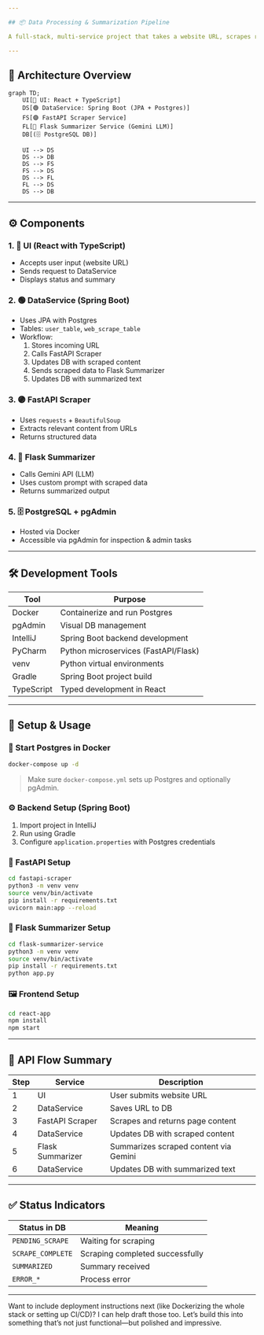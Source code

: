```yaml
---

## 📦 Data Processing & Summarization Pipeline

A full-stack, multi-service project that takes a website URL, scrapes relevant content, summarizes it using a Gemini-powered LLM, and stores everything in a Postgres database via a centralized Spring Boot service.

---
```


## 🧱 Architecture Overview

```mermaid
graph TD;
    UI[🔵 UI: React + TypeScript]
    DS[🟢 DataService: Spring Boot (JPA + Postgres)]
    FS[🟣 FastAPI Scraper Service]
    FL[🔴 Flask Summarizer Service (Gemini LLM)]
    DB[(🗄️ PostgreSQL DB)]

    UI --> DS
    DS --> DB
    DS --> FS
    FS --> DS
    DS --> FL
    FL --> DS
    DS --> DB
```

---

## ⚙️ Components

### 1. 🔵 UI (React with TypeScript)
- Accepts user input (website URL)
- Sends request to DataService
- Displays status and summary

### 2. 🟢 DataService (Spring Boot)
- Uses JPA with Postgres
- Tables: `user_table`, `web_scrape_table`
- Workflow:
  1. Stores incoming URL
  2. Calls FastAPI Scraper
  3. Updates DB with scraped content
  4. Sends scraped data to Flask Summarizer
  5. Updates DB with summarized text

### 3. 🟣 FastAPI Scraper
- Uses `requests` + `BeautifulSoup`
- Extracts relevant content from URLs
- Returns structured data

### 4. 🔴 Flask Summarizer
- Calls Gemini API (LLM)
- Uses custom prompt with scraped data
- Returns summarized output

### 5. 🗄️ PostgreSQL + pgAdmin
- Hosted via Docker
- Accessible via pgAdmin for inspection & admin tasks

---

## 🛠️ Development Tools

| Tool       | Purpose                            |
|------------|------------------------------------|
| Docker     | Containerize and run Postgres      |
| pgAdmin    | Visual DB management               |
| IntelliJ   | Spring Boot backend development    |
| PyCharm    | Python microservices (FastAPI/Flask) |
| venv       | Python virtual environments        |
| Gradle     | Spring Boot project build          |
| TypeScript | Typed development in React         |

---

## 🚀 Setup & Usage

### 🐳 Start Postgres in Docker
```bash
docker-compose up -d
```
> Make sure `docker-compose.yml` sets up Postgres and optionally pgAdmin.

### ⚙️ Backend Setup (Spring Boot)
1. Import project in IntelliJ
2. Run using Gradle
3. Configure `application.properties` with Postgres credentials

### 🧪 FastAPI Setup
```bash
cd fastapi-scraper
python3 -m venv venv
source venv/bin/activate
pip install -r requirements.txt
uvicorn main:app --reload
```

### 🧠 Flask Summarizer Setup
```bash
cd flask-summarizer-service
python3 -m venv venv
source venv/bin/activate
pip install -r requirements.txt
python app.py
```

### 🖼️ Frontend Setup
```bash
cd react-app
npm install
npm start
```

---

## 📄 API Flow Summary

| Step | Service         | Description                            |
|------|------------------|----------------------------------------|
| 1    | UI               | User submits website URL               |
| 2    | DataService      | Saves URL to DB                        |
| 3    | FastAPI Scraper  | Scrapes and returns page content       |
| 4    | DataService      | Updates DB with scraped content        |
| 5    | Flask Summarizer | Summarizes scraped content via Gemini |
| 6    | DataService      | Updates DB with summarized text        |

---

## ✅ Status Indicators

| Status in DB         | Meaning                         |
|----------------------|----------------------------------|
| `PENDING_SCRAPE`     | Waiting for scraping             |
| `SCRAPE_COMPLETE`    | Scraping completed successfully  |
| `SUMMARIZED`         | Summary received                 |
| `ERROR_*`            | Process error                    |

---

Want to include deployment instructions next (like Dockerizing the whole stack or setting up CI/CD)? I can help draft those too. Let’s build this into something that’s not just functional—but polished and impressive.
